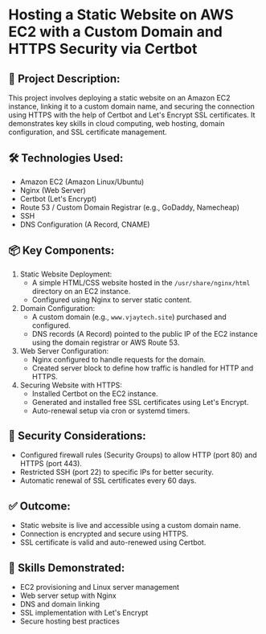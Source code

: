 # **Hosting a Static Website on AWS EC2 with a Custom Domain and HTTPS Security via Certbot**


## **🧾 Project Description:**
This project involves deploying a static website on an Amazon EC2 instance, linking it to a custom domain name, and securing the connection using HTTPS with the help of Certbot and Let's Encrypt SSL certificates. It demonstrates key skills in cloud computing, web hosting, domain configuration, and SSL certificate management.


## **🛠️ Technologies Used:**
* Amazon EC2 (Amazon Linux/Ubuntu)
* Nginx (Web Server)
* Certbot (Let's Encrypt)
* Route 53 / Custom Domain Registrar (e.g., GoDaddy, Namecheap)
* SSH
* DNS Configuration (A Record, CNAME)
  

## **📦 Key Components:**
1. Static Website Deployment:
   * A simple HTML/CSS website hosted in the ``` /usr/share/nginx/html ``` directory on an EC2 instance.
   * Configured using Nginx to server static content.
2. Domain Configuration:
   * A custom domain (e.g., ``` www.vjaytech.site ```) purchased and configured.
   * DNS records (A Record) pointed to the public IP of the EC2 instance using the domain registrar or AWS Route 53.
3. Web Server Configuration:
   * Nginx configured to handle requests for the domain.
   * Created server block to define how traffic is handled for HTTP and HTTPS.
4. Securing Website with HTTPS:
   * Installed Certbot on the EC2 instance.
   * Generated and installed free SSL certificates using Let's Encrypt.
   * Auto-renewal setup via cron or systemd timers.


## **🔐 Security Considerations:**
   * Configured firewall rules (Security Groups) to allow HTTP (port 80) and HTTPS (port 443).
   * Restricted SSH (port 22) to specific IPs for better security.
   * Automatic renewal of SSL certificates every 60 days.


## **✅ Outcome:**
   * Static website is live and accessible using a custom domain name.
   * Connection is encrypted and secure using HTTPS.
   * SSL certificate is valid and auto-renewed using Certbot.


## **🚀 Skills Demonstrated:**
   * EC2 provisioning and Linux server management
   * Web server setup with Nginx
   * DNS and domain linking
   * SSL implementation with Let's Encrypt
   * Secure hosting best practices
